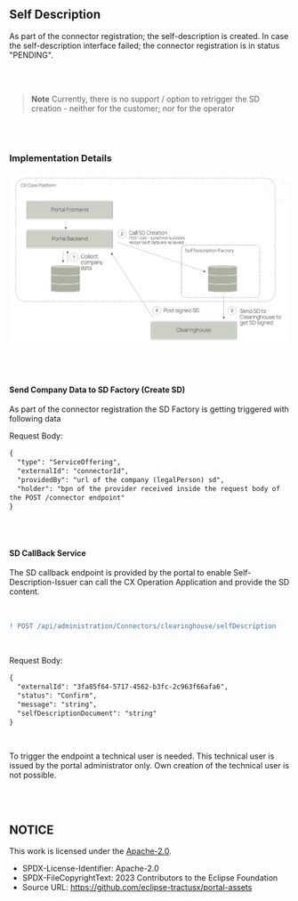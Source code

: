 ## Self Description

As part of the connector registration; the self-description is created.
In case the self-description interface failed; the connector registration is in status "PENDING".

<br>
<br>

> **Note**
> Currently, there is no support / option to retrigger the SD creation - neither for the customer; nor for the operator

<br>
<br>

### Implementation Details

<p align="center">
<img width="850" alt="image" src="https://raw.githubusercontent.com/eclipse-tractusx/portal-assets/main/docs/static/selfdescription-backend-flow.png">
</p>

<br>
<br>

#### Send Company Data to SD Factory (Create SD)

As part of the connector registration the SD Factory is getting triggered with following data

Request Body:

    {
      "type": "ServiceOffering",
      "externalId": "connectorId",
      "providedBy": "url of the company (legalPerson) sd",
      "holder": "bpn of the provider received inside the request body of the POST /connector endpoint"
    }

<br>
<br>

#### SD CallBack Service

The SD callback endpoint is provided by the portal to enable Self-Description-Issuer can call the CX Operation Application and provide the SD content.

<br>

```diff
! POST /api/administration/Connectors/clearinghouse/selfDescription
```

<br>

Request Body:

    {
      "externalId": "3fa85f64-5717-4562-b3fc-2c963f66afa6",
      "status": "Confirm",
      "message": "string",
      "selfDescriptionDocument": "string"
    }

<br>

To trigger the endpoint a technical user is needed. This technical user is issued by the portal administrator only. Own creation of the technical user is not possible.

<br>
<br>

## NOTICE

This work is licensed under the [Apache-2.0](https://www.apache.org/licenses/LICENSE-2.0).

- SPDX-License-Identifier: Apache-2.0
- SPDX-FileCopyrightText: 2023 Contributors to the Eclipse Foundation
- Source URL: https://github.com/eclipse-tractusx/portal-assets
